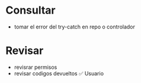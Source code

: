 # Consultar

* tomar el error del try-catch en repo o controlador


# Revisar
* revisrar permisos
* revisar codigos devueltos
✅ Usuario